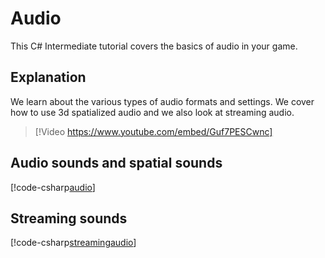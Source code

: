 # Audio

This C# Intermediate tutorial covers the basics of audio in your game.

## Explanation
We learn about the various types of audio formats and settings. We cover how to use 3d spatialized audio and we also look at streaming audio.

> [!Video https://www.youtube.com/embed/Guf7PESCwnc]

## Audio sounds and spatial sounds
[!code-csharp[audio](../../../../stride/samples/Tutorials/CSharpIntermediate/CSharpIntermediate/CSharpIntermediate.Game/08_Audio/AudioDemo.cs)]

## Streaming sounds
[!code-csharp[streamingaudio](../../../../stride/samples/Tutorials/CSharpIntermediate/CSharpIntermediate/CSharpIntermediate.Game/08_Audio/LoadMusic.cs)]